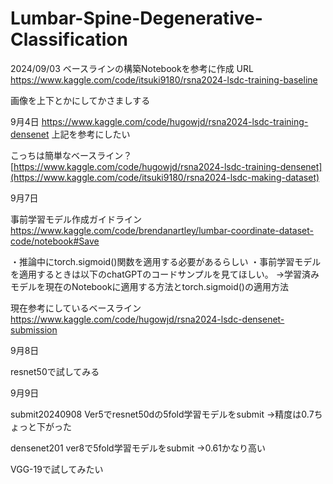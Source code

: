 # Lumbar-Spine-Degenerative-Classification

2024/09/03 
ベースラインの構築Notebookを参考に作成
URL
https://www.kaggle.com/code/itsuki9180/rsna2024-lsdc-training-baseline

画像を上下とかにしてかさましする

9月4日
https://www.kaggle.com/code/hugowjd/rsna2024-lsdc-training-densenet
上記を参考にしたい

こっちは簡単なベースライン？
[https://www.kaggle.com/code/hugowjd/rsna2024-lsdc-training-densenet](https://www.kaggle.com/code/itsuki9180/rsna2024-lsdc-making-dataset)

9月7日



事前学習モデル作成ガイドライン
https://www.kaggle.com/code/brendanartley/lumbar-coordinate-dataset-code/notebook#Save

・推論中にtorch.sigmoid()関数を適用する必要があるらしい
・事前学習モデルを適用するときは以下のchatGPTのコードサンプルを見てほしい。
→学習済みモデルを現在のNotebookに適用する方法とtorch.sigmoid()の適用方法

現在参考にしているベースライン
https://www.kaggle.com/code/hugowjd/rsna2024-lsdc-densenet-submission


9月8日


resnet50で試してみる

9月9日

submit20240908 Ver5でresnet50dの5fold学習モデルをsubmit
→精度は0.7ちょっと下がった

densenet201 ver8で5fold学習モデルをsubmit
→0.61かなり高い

VGG-19で試してみたい
